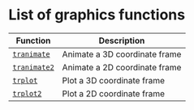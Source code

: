 ---
---
# List of graphics functions

| Function | Description|
|---|---|
|[`tranimate`](TOC_tranimate.html) | Animate a 3D coordinate frame |
|[`tranimate2`](TOC_tranimate2.html) | Animate a 2D coordinate frame |
|[`trplot`](TOC_trplot.html) | Plot a 3D coordinate frame |
|[`trplot2`](TOC_trplot2.html) | Plot a 2D coordinate frame |
